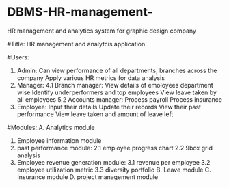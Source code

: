 # DBMS-HR-management-
HR management and analytics system for graphic design company

#Title:
HR management and analytcis application.

#Users:
1. Admin:
    Can view performance of all departments, branches across the company 
    Apply various HR metrics for data analysis
3. Manager:
4.1 Branch manager:
    View details of emoloyees department wise 
    Identify underperformers and top employees 
    View leave taken by all employees 
5.2 Accounts manager:
    Process payroll
    Process insurance 
6. Employee:
    Input their details
    Update their records 
    View their past performance 
    View leave taken and amount of leave left 
   
 #Modules:
 A. Analytics module 
 1. Employee information module 
 2. past performance module:
    2.1 employee progress chart 
    2.2 9box grid analysis 
3.  Employee revenue generation module:
    3.1 revenue per employee 
    3.2 employee utilization metric 
    3.3 diversity portfolio 
B. Leave module 
C. Insurance module 
D. project management module 
